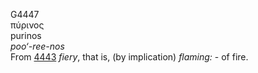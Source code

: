 <body>
  <p>G4447<br>  πύρινος  <br> purinos  <br><i>poo‘-ree-nos </i><br>From <a href="g4443.htm">4443</a>  <i>fiery</i>, that is, (by implication) <i>flaming:</i> - of fire.<br></p>
 </body>